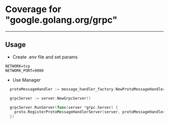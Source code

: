 # Coverage for "google.golang.org/grpc"

___

## Usage

* Create .env file and set params
```
NETWORK=tcp
NETWORK_PORT=9000
```

* Use Manager
```go
  protoMessageHandler := message_handler_factory.NewProtoMessageHandlerFactory().MakeMessageHandler()

  grpcServer := server.NewGrpcServer()

  grpcServer.RunServer(func(server *grpc.Server) {
    proto.RegisterProtoMessageHandlerServer(server, protoMessageHandler)
  })
  ```

